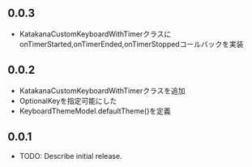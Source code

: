 ## 0.0.3

- KatakanaCustomKeyboardWithTimerクラスにonTimerStarted,onTimerEnded,onTimerStoppedコールバックを実装

## 0.0.2

- KatakanaCustomKeyboardWithTimerクラスを追加
- OptionalKeyを指定可能にした
- KeyboardThemeModel.defaultTheme()を定義

## 0.0.1

* TODO: Describe initial release.
